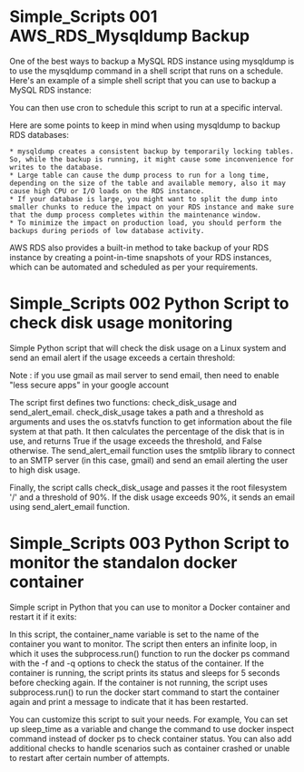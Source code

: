 # Simple_Scripts 001  AWS_RDS_Mysqldump Backup


One of the best ways to backup a MySQL RDS instance using mysqldump is to use the mysqldump command in a shell script that runs on a schedule. Here's an example of a simple shell script that you can use to backup a MySQL RDS instance:

You can then use cron to schedule this script to run at a specific interval.

Here are some points to keep in mind when using mysqldump to backup RDS databases:

    * mysqldump creates a consistent backup by temporarily locking tables. So, while the backup is running, it might cause some inconvenience for writes to the database.
    * Large table can cause the dump process to run for a long time, depending on the size of the table and available memory, also it may cause high CPU or I/O loads on the RDS instance.
    * If your database is large, you might want to split the dump into smaller chunks to reduce the impact on your RDS instance and make sure that the dump process completes within the maintenance window.
    * To minimize the impact on production load, you should perform the backups during periods of low database activity.

AWS RDS also provides a built-in method to take backup of your RDS instance by creating a point-in-time snapshots of your RDS instances, which can be automated and scheduled as per your requirements.


# Simple_Scripts 002  Python Script to check disk usage monitoring

Simple Python script that will check the disk usage on a Linux system and send an email alert if the usage exceeds a certain threshold:

Note : if you use gmail as mail server to send email, then need to enable "less secure apps" in your google account

The script first defines two functions: check_disk_usage and send_alert_email. check_disk_usage takes a path and a threshold as arguments and uses the os.statvfs function to get information about the file system at that path. It then calculates the percentage of the disk that is in use, and returns True if the usage exceeds the threshold, and False otherwise. The send_alert_email function uses the smtplib library to connect to an SMTP server (in this case, gmail) and send an email alerting the user to high disk usage.

Finally, the script calls check_disk_usage and passes it the root filesystem '/' and a threshold of 90%. If the disk usage exceeds 90%, it sends an email using send_alert_email function.


# Simple_Scripts 003  Python Script to monitor the standalon docker container

Simple script in Python that you can use to monitor a Docker container and restart it if it exits:

In this script, the container_name variable is set to the name of the container you want to monitor. The script then enters an infinite loop, in which it uses the subprocess.run() function to run the docker ps command with the -f and -q options to check the status of the container. If the container is running, the script prints its status and sleeps for 5 seconds before checking again. If the container is not running, the script uses subprocess.run() to run the docker start command to start the container again and print a message to indicate that it has been restarted.

You can customize this script to suit your needs. For example, You can set up sleep_time as a variable and change the command to use docker inspect command instead of docker ps to check container status. You can also add additional checks to handle scenarios such as container crashed or unable to restart after certain number of attempts.
